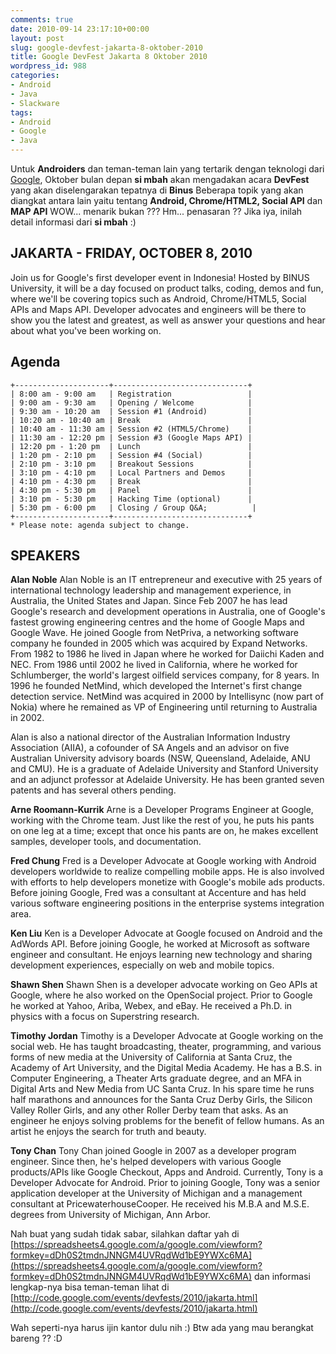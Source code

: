 ```yaml
---
comments: true
date: 2010-09-14 23:17:10+00:00
layout: post
slug: google-devfest-jakarta-8-oktober-2010
title: Google DevFest Jakarta 8 Oktober 2010
wordpress_id: 988
categories:
- Android
- Java
- Slackware
tags:
- Android
- Google
- Java
---
```


Untuk **Androiders** dan teman-teman lain yang tertarik dengan teknologi dari [Google](http://google.com/), Oktober bulan depan **si mbah** akan mengadakan acara **DevFest** yang akan diselengarakan tepatnya di **Binus** Beberapa topik yang akan diangkat antara lain yaitu tentang **Android, Chrome/HTML2, Social API** dan **MAP API** WOW... menarik bukan ??? Hm... penasaran ?? Jika iya, inilah detail informasi dari **si mbah** :)



## JAKARTA - FRIDAY, OCTOBER 8, 2010


Join us for Google's first developer event in Indonesia! Hosted by BINUS University, it will be a day focused on product talks, coding, demos and fun, where we'll be covering topics such as Android, Chrome/HTML5, Social APIs and Maps API. Developer advocates and engineers will be there to show you the latest and greatest, as well as answer your questions and hear about what you've been working on.
<!-- more -->


## Agenda




    
    
    +---------------------+------------------------------+
    | 8:00 am - 9:00 am   | Registration                 |
    | 9:00 am - 9:30 am   | Opening / Welcome            |
    | 9:30 am - 10:20 am  | Session #1 (Android)         |
    | 10:20 am - 10:40 am | Break                        |
    | 10:40 am - 11:30 am | Session #2 (HTML5/Chrome)    |
    | 11:30 am - 12:20 pm | Session #3 (Google Maps API) |
    | 12:20 pm - 1:20 pm  | Lunch                        |
    | 1:20 pm - 2:10 pm   | Session #4 (Social)          |
    | 2:10 pm - 3:10 pm   | Breakout Sessions            |
    | 3:10 pm - 4:10 pm   | Local Partners and Demos     |
    | 4:10 pm - 4:30 pm   | Break                        |
    | 4:30 pm - 5:30 pm   | Panel                        | 
    | 3:10 pm - 5:30 pm   | Hacking Time (optional)      |
    | 5:30 pm - 6:00 pm   | Closing / Group Q&A;          |
    +---------------------+------------------------------+ 
    * Please note: agenda subject to change.
    





##  SPEAKERS 


**Alan Noble**
Alan Noble is an IT entrepreneur and executive with 25 years of international technology leadership and management experience, in Australia, the United States and Japan. Since Feb 2007 he has lead Google's research and development operations in Australia, one of Google's fastest growing engineering centres and the home of Google Maps and Google Wave. He joined Google from NetPriva, a networking software company he founded in 2005 which was acquired by Expand Networks. From 1982 to 1986 he lived in Japan where he worked for Daiichi Kaden and NEC. From 1986 until 2002 he lived in California, where he worked for Schlumberger, the world's largest oilfield services company, for 8 years. In 1996 he founded NetMind, which developed the Internet's first change detection service. NetMind was acquired in 2000 by Intellisync (now part of Nokia) where he remained as VP of Engineering until returning to Australia in 2002.

Alan is also a national director of the Australian Information Industry Association (AIIA), a cofounder of SA Angels and an advisor on five Australian University advisory boards (NSW, Queensland, Adelaide, ANU and CMU). He is a graduate of Adelaide University and Stanford University and an adjunct professor at Adelaide University. He has been granted seven patents and has several others pending.

**Arne Roomann-Kurrik**
Arne is a Developer Programs Engineer at Google, working with the Chrome team. Just like the rest of you, he puts his pants on one leg at a time; except that once his pants are on, he makes excellent samples, developer tools, and documentation.

**Fred Chung**
Fred is a Developer Advocate at Google working with Android developers worldwide to realize compelling mobile apps. He is also involved with efforts to help developers monetize with Google's mobile ads products. Before joining Google, Fred was a consultant at Accenture and has held various software engineering positions in the enterprise systems integration area.

**Ken Liu**
Ken is a Developer Advocate at Google focused on Android and the AdWords API. Before joining Google, he worked at Microsoft as software engineer and consultant. He enjoys learning new technology and sharing development experiences, especially on web and mobile topics.

**Shawn Shen**
Shawn Shen is a developer advocate working on Geo APIs at Google, where he also worked on the OpenSocial project. Prior to Google he worked at Yahoo, Ariba, Webex, and eBay. He received a Ph.D. in physics with a focus on Superstring research.

**Timothy Jordan**
Timothy is a Developer Advocate at Google working on the social web. He has taught broadcasting, theater, programming, and various forms of new media at the University of California at Santa Cruz, the Academy of Art University, and the Digital Media Academy. He has a B.S. in Computer Engineering, a Theater Arts graduate degree, and an MFA in Digital Arts and New Media from UC Santa Cruz. In his spare time he runs half marathons and announces for the Santa Cruz Derby Girls, the Silicon Valley Roller Girls, and any other Roller Derby team that asks. As an engineer he enjoys solving problems for the benefit of fellow humans. As an artist he enjoys the search for truth and beauty.

**Tony Chan**
Tony Chan joined Google in 2007 as a developer program engineer. Since then, he's helped developers with various Google products/APIs like Google Checkout, Apps and Android. Currently, Tony is a Developer Advocate for Android. Prior to joining Google, Tony was a senior application developer at the University of Michigan and a management consultant at PricewaterhouseCooper. He received his M.B.A and M.S.E. degrees from University of Michigan, Ann Arbor.

Nah buat yang sudah tidak sabar, silahkan daftar yah di [https://spreadsheets4.google.com/a/google.com/viewform?formkey=dDh0S2tmdnJNNGM4UVRqdWd1bE9YWXc6MA](https://spreadsheets4.google.com/a/google.com/viewform?formkey=dDh0S2tmdnJNNGM4UVRqdWd1bE9YWXc6MA) 
dan informasi lengkap-nya bisa teman-teman lihat di [http://code.google.com/events/devfests/2010/jakarta.html](http://code.google.com/events/devfests/2010/jakarta.html)

Wah seperti-nya harus ijin kantor dulu nih :) Btw ada yang mau berangkat bareng ?? :D
